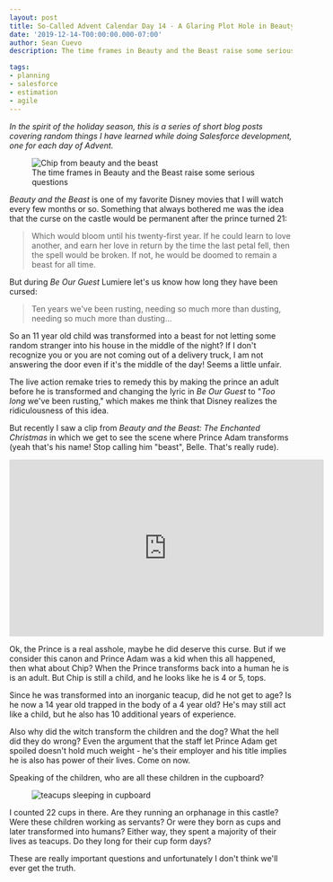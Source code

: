 ```yaml
---
layout: post
title: So-Called Advent Calendar Day 14 - A Glaring Plot Hole in Beauty and the Beast
date: '2019-12-14-T00:00:00.000-07:00'
author: Sean Cuevo
description: The time frames in Beauty and the Beast raise some serious questions

tags:
- planning
- salesforce
- estimation
- agile 
---
```


*In the spirit of the holiday season, this is a series of short blog posts covering random things I have learned while doing Salesforce development, one for each day of Advent.*

<figure>
  <img src="{{site.url}}/assets/img/chip.jpg" alt="Chip from beauty and the beast"/>
  <figcaption>The time frames in Beauty and the Beast raise some serious questions</figcaption>
</figure>

*Beauty and the Beast* is one of my favorite Disney movies that I will watch every few months or so. Something that always bothered me was the idea that the curse on the castle would be permanent after the prince turned 21:

> Which would bloom until his twenty-first year. If he could learn to love another, and earn her love in return by the time the last petal fell, then the spell would be broken. If not, he would be doomed to remain a beast for all time.

But during *Be Our Guest* Lumiere let's us know how long they have been cursed:

> Ten years we've been rusting, needing so much more than dusting, needing so much more than dusting...

So an 11 year old child was transformed into a beast for not letting some random stranger into his house in the middle of the night? If I don't recognize you or you are not coming out of a delivery truck, I am not answering the door even if it's the middle of the day! Seems a little unfair.

The live action remake tries to remedy this by making the prince an adult before he is transformed and changing the lyric in *Be Our Guest* to "*Too long* we've been rusting," which makes me think that Disney realizes the ridiculousness of this idea.

But recently I saw a clip from *Beauty and the Beast: The Enchanted Christmas* in which we get to see the scene where Prince Adam transforms (yeah that's his name! Stop calling him "beast", Belle. That's really rude).

<iframe width="560" height="315" src="https://www.youtube.com/embed/XURo6tMlEms" frameborder="0" allow="accelerometer; autoplay; encrypted-media; gyroscope; picture-in-picture" allowfullscreen></iframe>

Ok, the Prince is a real asshole, maybe he did deserve this curse. But if we consider this canon and Prince Adam was a kid when this all happened, then what about Chip? When the Prince transforms back into a human he is is an adult. But Chip is still a child, and he looks like he is 4 or 5, tops.

Since he was transformed into an inorganic teacup, did he not get to age? Is he now a 14 year old trapped in the body of a 4 year old? He's may still act like a child, but he also has 10 additional years of experience.

Also why did the witch transform the children and the dog? What the hell did they do wrong? Even the argument that the staff let Prince Adam get spoiled doesn't hold much weight - he's their employer and his title implies he is also has power of their lives. Come on now.

Speaking of the children, who are all these children in the cupboard?

<figure>
  <img src="{{site.url}}/assets/img/into-the-cupboard.jpg" alt="teacups sleeping in cupboard"/>
</figure>

I counted 22 cups in there. Are they running an orphanage in this castle? Were these children working as servants? Or were they born as cups and later transformed into humans? Either way, they spent a majority of their lives as teacups. Do they long for their cup form days?

These are really important questions and unfortunately I don't think we'll ever get the truth.
